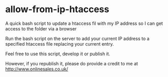 # allow-from-ip-htaccess
A quick bash script to update a htaccess fil with my IP address so I can get access to the folder via a browser

Run the bash script on the server to add your current IP address to a specified htaccess file replacing your current entry.

Feel free to use this script, develop it or publish it.

However, if you republish it, please do provide a credit to me at http://www.onlinesales.co.uk/

